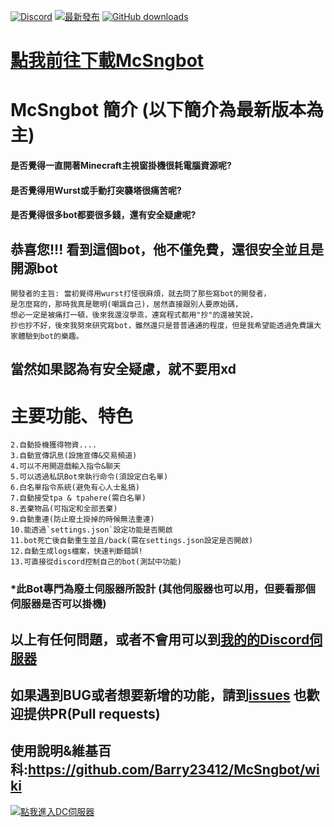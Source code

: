 [![Discord](https://discord.com/api/guilds/714087332738891857/widget.png)](https://discord.gg/5w9BUM4)
[![最新發布](https://img.shields.io/github/release/rrt467778/McSngbot.svg)](https://github.com/rrt467778/McSngbot/releases/latest)
[![GitHub downloads](https://img.shields.io/github/downloads/rrt467778/McSngbot/total.svg)](https://github.com/rrt467778/McSngbot/releases/latest)

[點我前往下載McSngbot](https://github.com/rrt467778/mcfallout-Bot/releases)
===============================================================
# McSngbot 簡介 (以下簡介為最新版本為主)       


#### 是否覺得一直開著Minecraft主視窗掛機很耗電腦資源呢?
#### 是否覺得用Wurst或手動打突襲塔很痛苦呢?
#### 是否覺得很多bot都要很多錢，還有安全疑慮呢?

## 恭喜您!!! 看到這個bot，他不僅免費，還很安全並且是開源bot
```
開發者的主旨: 當初覺得用wurst打怪很麻煩，就去問了那些寫bot的開發者，
是怎麼寫的，那時我真是聰明(嘲諷自己)，居然直接跟別人要原始碼，
想必一定是被痛打一頓，後來我還沒學乖，連寫程式都用"抄"的還被笑說，
抄也抄不好，後來我努來研究寫bot，雖然還只是普普通通的程度，但是我希望能透過免費讓大家體驗到bot的樂趣。
```
## 當然如果認為有安全疑慮，就不要用xd  
 
# 主要功能、特色    
``` 1.自動打怪物(支援突襲塔)
2.自動掛機獲得物資....
3.自動宣傳訊息(設施宣傳&交易頻道)  
4.可以不用開遊戲輸入指令&聊天  
5.可以透過私訊Bot來執行命令(須設定白名單)  
6.白名單指令系統(避免有心人士亂搞)  
7.自動接受tpa & tpahere(需白名單)  
8.丟棄物品(可指定和全部丟棄)  
9.自動重連(防止廢土掛掉的時候無法重連) 
10.能透過`settings.json`設定功能是否開啟
11.bot死亡後自動重生並且/back(需在settings.json設定是否開啟)
12.自動生成logs檔案，快速判斷錯誤!
13.可直接從discord控制自己的bot(測試中功能)
```   

### *此Bot專門為廢土伺服器所設計 (其他伺服器也可以用，但要看那個伺服器是否可以掛機)    
## 以上有任何問題，或者不會用可以到[我的的Discord伺服器](https://discord.com/invite/5w9BUM4)   
## 如果遇到BUG或者想要新增的功能，請到[issues](https://github.com/rrt467778/mcfallout-Bot/issues)  也歡迎提供PR(Pull requests)   
## 使用說明&維基百科:https://github.com/Barry23412/McSngbot/wiki  


[![點我進入DC伺服器](https://discord.com/api/guilds/714087332738891857/widget.png?style=banner1)](https://discord.gg/5w9BUM4)  
